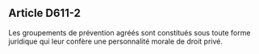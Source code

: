 Article D611-2
----
Les groupements de prévention agréés sont constitués sous toute forme juridique
qui leur confère une personnalité morale de droit privé.
